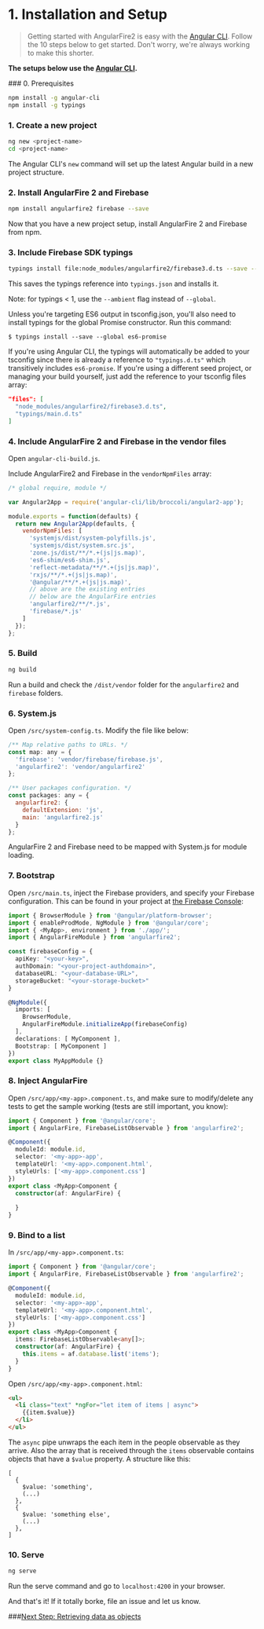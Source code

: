 # 1. Installation and Setup

> Getting started with AngularFire2 is easy with the [Angular CLI](https://github.com/angular/angular-cli). Follow the 10 steps below to get started. Don't worry, we're always working to make this shorter.

**The setups below use the [Angular CLI](https://github.com/angular/angular-cli).**

### 0. Prerequisites

```bash
npm install -g angular-cli
npm install -g typings 
```

### 1. Create a new project

```bash
ng new <project-name>
cd <project-name>
```

The Angular CLI's `new` command will set up the latest Angular build in a new project structure.

### 2. Install AngularFire 2 and Firebase

```bash
npm install angularfire2 firebase --save
```

Now that you have a new project setup, install AngularFire 2 and Firebase from npm.

### 3. Include Firebase SDK typings

```bash
typings install file:node_modules/angularfire2/firebase3.d.ts --save --global && typings install
```

This saves the typings reference into `typings.json` and installs it.

Note: for typings < 1, use the `--ambient` flag instead of `--global`.

Unless you're targeting ES6 output in tsconfig.json, you'll also need to install
typings for the global Promise constructor. Run this command:

`$ typings install --save --global es6-promise`

If you're using Angular CLI, the typings will automatically be added to your
tsconfig since there is already a reference to `"typings.d.ts"` which transitively
includes `es6-promise`. If you're using a different seed project, or managing your
build yourself, just add the reference to your tsconfig files array:

```json
"files": [
  "node_modules/angularfire2/firebase3.d.ts",
  "typings/main.d.ts"
]
```


### 4. Include AngularFire 2 and Firebase in the vendor files

Open `angular-cli-build.js`.

Include AngularFire2 and Firebase in the `vendorNpmFiles` array:

```js
/* global require, module */

var Angular2App = require('angular-cli/lib/broccoli/angular2-app');

module.exports = function(defaults) {
  return new Angular2App(defaults, {
    vendorNpmFiles: [
      'systemjs/dist/system-polyfills.js',
      'systemjs/dist/system.src.js',
      'zone.js/dist/**/*.+(js|js.map)',
      'es6-shim/es6-shim.js',
      'reflect-metadata/**/*.+(js|js.map)',
      'rxjs/**/*.+(js|js.map)',
      '@angular/**/*.+(js|js.map)',
      // above are the existing entries
      // below are the AngularFire entries
      'angularfire2/**/*.js',
      'firebase/*.js'      
    ]
  });
};
```

### 5. Build

```bash
ng build
```

Run a build and check the `/dist/vendor` folder for the `angularfire2` and `firebase` folders.

### 6. System.js

Open `/src/system-config.ts`. Modify the file like below:

```js
/** Map relative paths to URLs. */
const map: any = {
  'firebase': 'vendor/firebase/firebase.js',
  'angularfire2': 'vendor/angularfire2'
};

/** User packages configuration. */
const packages: any = {
  angularfire2: {
    defaultExtension: 'js',
    main: 'angularfire2.js'
  }
};
```

AngularFire 2 and Firebase need to be mapped with System.js for module loading.

### 7. Bootstrap

Open `/src/main.ts`, inject the Firebase providers, and specify your Firebase configuration. 
This can be found in your project at [the Firebase Console](https://console.firebase.google.com):

```ts
import { BrowserModule } from '@angular/platform-browser';
import { enableProdMode, NgModule } from '@angular/core';
import { <MyApp>, environment } from './app/';
import { AngularFireModule } from 'angularfire2';

const firebaseConfig = {
  apiKey: "<your-key>",
  authDomain: "<your-project-authdomain>",
  databaseURL: "<your-database-URL>",
  storageBucket: "<your-storage-bucket>"
}

@NgModule({
  imports: [
    BrowserModule,
    AngularFireModule.initializeApp(firebaseConfig)
  ],
  declarations: [ MyComponent ],
  Bootstrap: [ MyComponent ]
})
export class MyAppModule {}

```

### 8. Inject AngularFire

Open `/src/app/<my-app>.component.ts`, and make sure to modify/delete any tests to get the sample working (tests are still important, you know):

```ts
import { Component } from '@angular/core';
import { AngularFire, FirebaseListObservable } from 'angularfire2';

@Component({
  moduleId: module.id,
  selector: '<my-app>-app',
  templateUrl: '<my-app>.component.html',
  styleUrls: ['<my-app>.component.css']
})
export class <MyApp>Component {
  constructor(af: AngularFire) {
    
  }
}

```

### 9. Bind to a list

In `/src/app/<my-app>.component.ts`:

```ts
import { Component } from '@angular/core';
import { AngularFire, FirebaseListObservable } from 'angularfire2';

@Component({
  moduleId: module.id,
  selector: '<my-app>-app',
  templateUrl: '<my-app>.component.html',
  styleUrls: ['<my-app>.component.css']
})
export class <MyApp>Component {
  items: FirebaseListObservable<any[]>;
  constructor(af: AngularFire) {
    this.items = af.database.list('items');
  }
}
```

Open `/src/app/<my-app>.component.html`:

```html
<ul>
  <li class="text" *ngFor="let item of items | async">
    {{item.$value}}
  </li>
</ul>
```

The `async` pipe unwraps the each item in the people
observable as they arrive. Also the array that is received through the `items` observable contains objects that have a `$value` property. A structure like this:
```
[
  {
    $value: 'something',
    (...)
  },
  {
    $value: 'something else',
    (...)
  },
]
```

### 10. Serve

```bash
ng serve
```

Run the serve command and go to `localhost:4200` in your browser.

And that's it! If it totally borke, file an issue and let us know.

###[Next Step: Retrieving data as objects](2-retrieving-data-as-objects.md)
